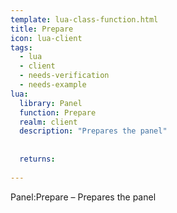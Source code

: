 ```yaml
---
template: lua-class-function.html
title: Prepare
icon: lua-client
tags:
  - lua
  - client
  - needs-verification
  - needs-example
lua:
  library: Panel
  function: Prepare
  realm: client
  description: "Prepares the panel"
  
  
  returns:
    
---
```


<div class="lua__search__keywords">
Panel:Prepare &#x2013; Prepares the panel
</div>
